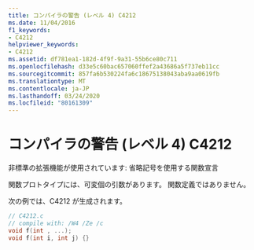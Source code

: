 ```yaml
---
title: コンパイラの警告 (レベル 4) C4212
ms.date: 11/04/2016
f1_keywords:
- C4212
helpviewer_keywords:
- C4212
ms.assetid: df781ea1-182d-4f9f-9a31-55b6ce80c711
ms.openlocfilehash: d33e5c60bac657060ffef2a43686a5f737eb11cc
ms.sourcegitcommit: 857fa6b530224fa6c18675138043aba9aa0619fb
ms.translationtype: MT
ms.contentlocale: ja-JP
ms.lasthandoff: 03/24/2020
ms.locfileid: "80161309"
---
```

# <a name="compiler-warning-level-4-c4212"></a>コンパイラの警告 (レベル 4) C4212

非標準の拡張機能が使用されています: 省略記号を使用する関数宣言

関数プロトタイプには、可変個の引数があります。 関数定義ではありません。

次の例では、C4212 が生成されます。

```c
// C4212.c
// compile with: /W4 /Ze /c
void f(int , ...);
void f(int i, int j) {}
```
